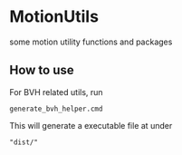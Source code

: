 # MotionUtils
some motion utility functions and packages

## How to use
For BVH related utils, run
```shell
generate_bvh_helper.cmd
```
This will generate a executable file at under 
```plain
"dist/"
```
